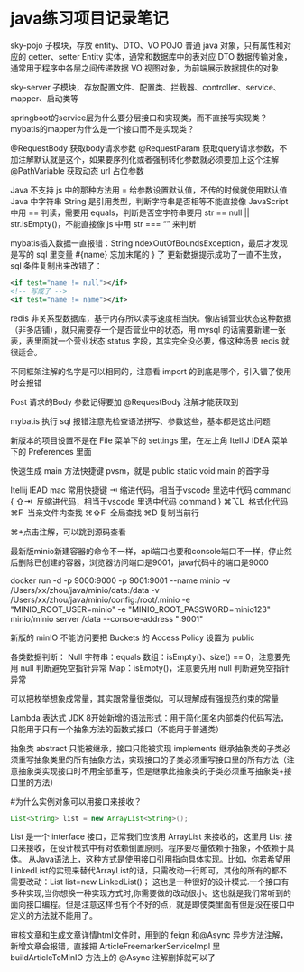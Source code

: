 # java练习项目记录笔记

sky-pojo 子模块，存放 entity、DTO、VO
POJO 普通 java 对象，只有属性和对应的 getter、setter
Entity 实体，通常和数据库中的表对应
DTO 数据传输对象，通常用于程序中各层之间传递数据
VO 视图对象，为前端展示数据提供的对象

sky-server 子模块，存放配置文件、配置类、拦截器、controller、service、mapper、启动类等

springboot的service层为什么要分层接口和实现类，而不直接写实现类？
mybatis的mapper为什么是一个接口而不是实现类？

@RequestBody 获取body请求参数
@RequestParam 获取query请求参数，不加注解默认就是这个，如果要序列化或者强制转化参数就必须要加上这个注解
@PathVariable 获取动态 url 占位参数

Java 不支持 js 中的那种方法用 = 给参数设置默认值，不传的时候就使用默认值
Java 中字符串 String 是引用类型，判断字符串是否相等不能直接像 JavaScript 中用 == 判读，需要用 equals，判断是否空字符串要用 str == null || str.isEmpty()，不能直接像 js 中用 str === “” 来判断

mybatis插入数据一直报错：StringIndexOutOfBoundsException，最后才发现是写的 sql 里变量 #{name} 忘加末尾的 } 了
更新数据提示成功了一直不生效，sql 条件复制出来改错了：
```xml
<if test="name != null"></if>
<!-- 写成了 -->
<if test="name != name"></if>
```

redis 非关系型数据库，基于内存所以读写速度相当快。像店铺营业状态这种数据（非多店铺），就只需要存一个是否营业中的状态，用 mysql 的话需要新建一张表，表里面就一个营业状态 status 字段，其实完全没必要，像这种场景 redis 就很适合。

不同框架注解的名字是可以相同的，注意看 import 的到底是哪个，引入错了使用时会报错

Post 请求的Body 参数记得要加 @RequestBody 注解才能获取到

mybatis 执行 sql 报错注意先检查语法拼写、参数这些，基本都是这出问题

新版本的项目设置不是在 File 菜单下的 settings 里，在左上角 ItelliJ IDEA 菜单下的 Preferences 里面

快速生成 main 方法快捷键 pvsm，就是 public static void main 的首字母


Itellij IEAD mac 常用快捷键
⇥           缩进代码，相当于vscode 里选中代码 command {
⇧⇥       反缩进代码，相当于vscode 里选中代码 command }
⌘⌥L     格式化代码
⌘F        当亲文件内查找
⌘⇧F     全局查找
⌘D        复制当前行

⌘+点击注解，可以跳到源码查看


最新版minio新建容器的命令不一样，api端口也要和console端口不一样，停止然后删除已创建的容器，浏览器访问端口是9001，java代码中的端口是9000

docker run -d -p 9000:9000 -p 9001:9001 --name minio -v /Users/xx/zhou/java/minio/data:/data -v /Users/xx/zhou/java/minio/config:/root/.minio -e "MINIO_ROOT_USER=minio" -e "MINIO_ROOT_PASSWORD=minio123" minio/minio server /data --console-address ":9001"


新版的 minIO 不能访问要把 Buckets 的 Access Policy 设置为 public

各类数据判断：
Null
字符串：equals
数组：isEmpty()、size() == 0，注意要先用 null 判断避免空指针异常
Map：isEmpty()，注意要先用 null 判断避免空指针异常

可以把枚举想象成常量，其实跟常量很类似，可以理解成有强规范约束的常量

Lambda 表达式 JDK 8开始新增的语法形式：用于简化匿名内部类的代码写法，只能用于只有一个抽象方法的函数式接口（不能用于普通类）

抽象类 abstract 只能被继承，接口只能被实现 implements
继承抽象类的子类必须重写抽象类里的所有抽象方法，实现接口的子类必须重写接口里的所有方法（注意抽象类实现接口时不用全部重写，但是继承此抽象类的子类必须重写抽象类+接口里的方法）

#为什么实例对象可以用接口来接收？
```java
List<String> list = new ArrayList<String>();
```
List 是一个 interface 接口，正常我们应该用 ArrayList 来接收的，这里用 List 接口来接收，在设计模式中有对依赖倒置原则。程序要尽量依赖于抽象，不依赖于具体。 从Java语法上，这种方式是使用接口引用指向具体实现。比如，你若希望用LinkedList的实现来替代ArrayList的话，只需改动一行即可，其他的所有的都不需要改动：List list=new LinkedList()；
这也是一种很好的设计模式.一个接口有多种实现,当你想换一种实现方式时,你需要做的改动很小。这也就是我们常听到的面向接口编程。但是注意这样也有个不好的点，就是即使类里面有但是没在接口中定义的方法就不能用了。


审核文章和生成文章详情html文件时，用到的 feign 和@Async 异步方法注解，新增文章会报错，直接把 ArticleFreemarkerServiceImpl 里 buildArticleToMinIO 方法上的 @Async 注解删掉就可以了